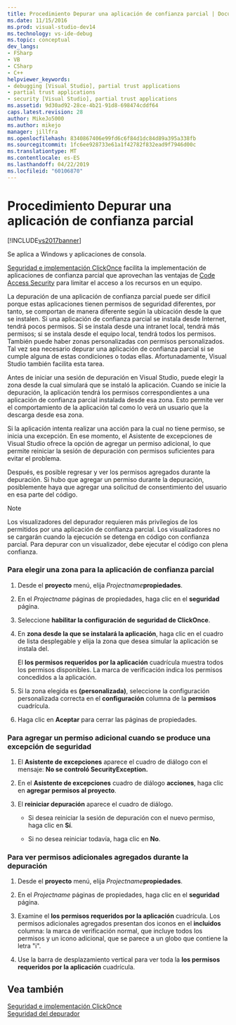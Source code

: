 ```yaml
---
title: Procedimiento Depurar una aplicación de confianza parcial | Documentos de Microsoft
ms.date: 11/15/2016
ms.prod: visual-studio-dev14
ms.technology: vs-ide-debug
ms.topic: conceptual
dev_langs:
- FSharp
- VB
- CSharp
- C++
helpviewer_keywords:
- debugging [Visual Studio], partial trust applications
- partial trust applications
- security [Visual Studio], partial trust applications
ms.assetid: 9d30ad92-28ce-4b21-91d8-698474cddf64
caps.latest.revision: 28
author: MikeJo5000
ms.author: mikejo
manager: jillfra
ms.openlocfilehash: 8340867406e99fd6c6f84d1dc84d89a395a338fb
ms.sourcegitcommit: 1fc6ee928733e61a1f42782f832ead9f7946d00c
ms.translationtype: MT
ms.contentlocale: es-ES
ms.lasthandoff: 04/22/2019
ms.locfileid: "60106870"
---
```

# <a name="how-to-debug-a-partial-trust-application"></a>Procedimiento Depurar una aplicación de confianza parcial
[!INCLUDE[vs2017banner](../includes/vs2017banner.md)]

Se aplica a Windows y aplicaciones de consola.  
  
 [Seguridad e implementación ClickOnce](../deployment/clickonce-security-and-deployment.md) facilita la implementación de aplicaciones de confianza parcial que aprovechan las ventajas de [Code Access Security](http://msdn.microsoft.com/library/859af632-c80d-4736-8d6f-1e01b09ce127) para limitar el acceso a los recursos en un equipo.  
  
 La depuración de una aplicación de confianza parcial puede ser difícil porque estas aplicaciones tienen permisos de seguridad diferentes, por tanto, se comportan de manera diferente según la ubicación desde la que se instalen. Si una aplicación de confianza parcial se instala desde Internet, tendrá pocos permisos. Si se instala desde una intranet local, tendrá más permisos; si se instala desde el equipo local, tendrá todos los permisos. También puede haber zonas personalizadas con permisos personalizados. Tal vez sea necesario depurar una aplicación de confianza parcial si se cumple alguna de estas condiciones o todas ellas. Afortunadamente, Visual Studio también facilita esta tarea.  
  
 Antes de iniciar una sesión de depuración en Visual Studio, puede elegir la zona desde la cual simulará que se instaló la aplicación. Cuando se inicie la depuración, la aplicación tendrá los permisos correspondientes a una aplicación de confianza parcial instalada desde esa zona. Esto permite ver el comportamiento de la aplicación tal como lo verá un usuario que la descarga desde esa zona.  
  
 Si la aplicación intenta realizar una acción para la cual no tiene permiso, se inicia una excepción. En ese momento, el Asistente de excepciones de Visual Studio ofrece la opción de agregar un permiso adicional, lo que permite reiniciar la sesión de depuración con permisos suficientes para evitar el problema.  
  
 Después, es posible regresar y ver los permisos agregados durante la depuración. Si hubo que agregar un permiso durante la depuración, posiblemente haya que agregar una solicitud de consentimiento del usuario en esa parte del código.  
  
> [!NOTE]
>  Los visualizadores del depurador requieren más privilegios de los permitidos por una aplicación de confianza parcial. Los visualizadores no se cargarán cuando la ejecución se detenga en código con confianza parcial. Para depurar con un visualizador, debe ejecutar el código con plena confianza.  
  
### <a name="to-choose-a-zone-for-your-partial-trust-application"></a>Para elegir una zona para la aplicación de confianza parcial  
  
1. Desde el **proyecto** menú, elija _Projectname_**propiedades**.  
  
2. En el *Projectname* páginas de propiedades, haga clic en el **seguridad** página.  
  
3. Seleccione **habilitar la configuración de seguridad de ClickOnce**.  
  
4. En **zona desde la que se instalará la aplicación**, haga clic en el cuadro de lista desplegable y elija la zona que desea simular la aplicación se instala del.  
  
     El **los permisos requeridos por la aplicación** cuadrícula muestra todos los permisos disponibles. La marca de verificación indica los permisos concedidos a la aplicación.  
  
5. Si la zona elegida es **(personalizada)**, seleccione la configuración personalizada correcta en el **configuración** columna de la **permisos** cuadrícula.  
  
6. Haga clic en **Aceptar** para cerrar las páginas de propiedades.  
  
### <a name="to-add-an-extra-permission-when-a-security-exception-occurs"></a>Para agregar un permiso adicional cuando se produce una excepción de seguridad  
  
1. El **Asistente de excepciones** aparece el cuadro de diálogo con el mensaje: **No se controló SecurityException.**  
  
2. En el **Asistente de excepciones** cuadro de diálogo **acciones**, haga clic en **agregar permisos al proyecto**.  
  
3. El **reiniciar depuración** aparece el cuadro de diálogo.  
  
    - Si desea reiniciar la sesión de depuración con el nuevo permiso, haga clic en **Sí**.  
  
    - Si no desea reiniciar todavía, haga clic en **No**.  
  
### <a name="to-view-extra-permissions-added-while-debugging"></a>Para ver permisos adicionales agregados durante la depuración  
  
1. Desde el **proyecto** menú, elija _Projectname_**propiedades**.  
  
2. En el *Projectname* páginas de propiedades, haga clic en el **seguridad** página.  
  
3. Examine el **los permisos requeridos por la aplicación** cuadrícula. Los permisos adicionales agregados presentan dos iconos en el **incluidos** columna: la marca de verificación normal, que incluye todos los permisos y un icono adicional, que se parece a un globo que contiene la letra "i".  
  
4. Use la barra de desplazamiento vertical para ver toda la **los permisos requeridos por la aplicación** cuadrícula.  
  
## <a name="see-also"></a>Vea también  
 [Seguridad e implementación ClickOnce](../deployment/clickonce-security-and-deployment.md)   
 [Seguridad del depurador](../debugger/debugger-security.md)
